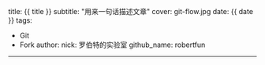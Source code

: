 title: {{ title }}
subtitle: "用来一句话描述文章"
cover: git-flow.jpg
date: {{ date }}
tags:
  - Git
  - Fork
author:
  nick: 罗伯特的实验室
  github_name: robertfun

---

<!-- more -->
